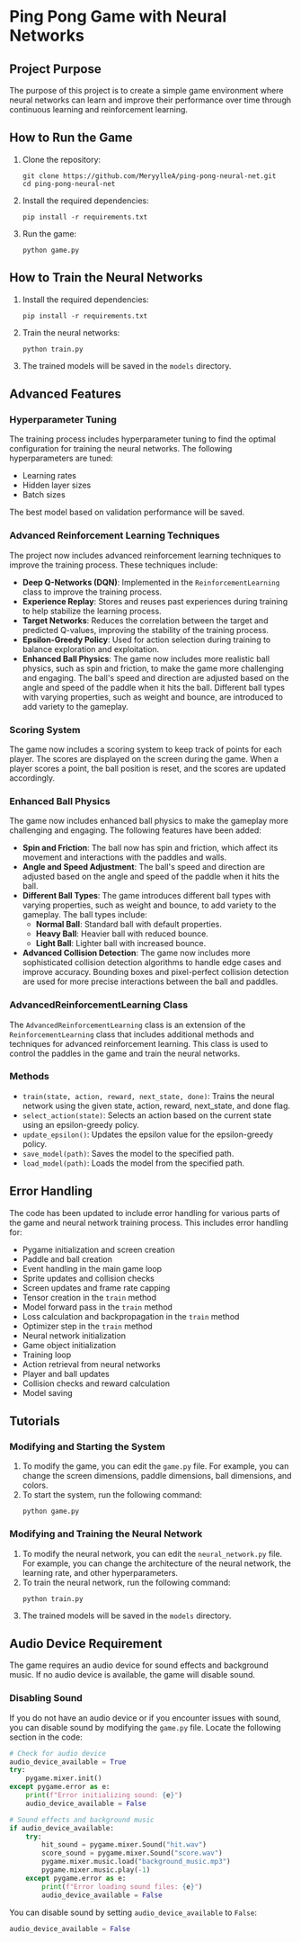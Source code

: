 # Ping Pong Game with Neural Networks

## Project Purpose

The purpose of this project is to create a simple game environment where neural networks can learn and improve their performance over time through continuous learning and reinforcement learning.

## How to Run the Game

1. Clone the repository:
   ```
   git clone https://github.com/MeryylleA/ping-pong-neural-net.git
   cd ping-pong-neural-net
   ```

2. Install the required dependencies:
   ```
   pip install -r requirements.txt
   ```

3. Run the game:
   ```
   python game.py
   ```

## How to Train the Neural Networks

1. Install the required dependencies:
   ```
   pip install -r requirements.txt
   ```

2. Train the neural networks:
   ```
   python train.py
   ```

3. The trained models will be saved in the `models` directory.

## Advanced Features

### Hyperparameter Tuning

The training process includes hyperparameter tuning to find the optimal configuration for training the neural networks. The following hyperparameters are tuned:
- Learning rates
- Hidden layer sizes
- Batch sizes

The best model based on validation performance will be saved.

### Advanced Reinforcement Learning Techniques

The project now includes advanced reinforcement learning techniques to improve the training process. These techniques include:

- **Deep Q-Networks (DQN)**: Implemented in the `ReinforcementLearning` class to improve the training process.
- **Experience Replay**: Stores and reuses past experiences during training to help stabilize the learning process.
- **Target Networks**: Reduces the correlation between the target and predicted Q-values, improving the stability of the training process.
- **Epsilon-Greedy Policy**: Used for action selection during training to balance exploration and exploitation.
- **Enhanced Ball Physics**: The game now includes more realistic ball physics, such as spin and friction, to make the game more challenging and engaging. The ball's speed and direction are adjusted based on the angle and speed of the paddle when it hits the ball. Different ball types with varying properties, such as weight and bounce, are introduced to add variety to the gameplay.

### Scoring System

The game now includes a scoring system to keep track of points for each player. The scores are displayed on the screen during the game. When a player scores a point, the ball position is reset, and the scores are updated accordingly.

### Enhanced Ball Physics

The game now includes enhanced ball physics to make the gameplay more challenging and engaging. The following features have been added:

- **Spin and Friction**: The ball now has spin and friction, which affect its movement and interactions with the paddles and walls.
- **Angle and Speed Adjustment**: The ball's speed and direction are adjusted based on the angle and speed of the paddle when it hits the ball.
- **Different Ball Types**: The game introduces different ball types with varying properties, such as weight and bounce, to add variety to the gameplay. The ball types include:
  - **Normal Ball**: Standard ball with default properties.
  - **Heavy Ball**: Heavier ball with reduced bounce.
  - **Light Ball**: Lighter ball with increased bounce.
- **Advanced Collision Detection**: The game now includes more sophisticated collision detection algorithms to handle edge cases and improve accuracy. Bounding boxes and pixel-perfect collision detection are used for more precise interactions between the ball and paddles.

### AdvancedReinforcementLearning Class

The `AdvancedReinforcementLearning` class is an extension of the `ReinforcementLearning` class that includes additional methods and techniques for advanced reinforcement learning. This class is used to control the paddles in the game and train the neural networks.

### Methods

- `train(state, action, reward, next_state, done)`: Trains the neural network using the given state, action, reward, next_state, and done flag.
- `select_action(state)`: Selects an action based on the current state using an epsilon-greedy policy.
- `update_epsilon()`: Updates the epsilon value for the epsilon-greedy policy.
- `save_model(path)`: Saves the model to the specified path.
- `load_model(path)`: Loads the model from the specified path.

## Error Handling

The code has been updated to include error handling for various parts of the game and neural network training process. This includes error handling for:
- Pygame initialization and screen creation
- Paddle and ball creation
- Event handling in the main game loop
- Sprite updates and collision checks
- Screen updates and frame rate capping
- Tensor creation in the `train` method
- Model forward pass in the `train` method
- Loss calculation and backpropagation in the `train` method
- Optimizer step in the `train` method
- Neural network initialization
- Game object initialization
- Training loop
- Action retrieval from neural networks
- Player and ball updates
- Collision checks and reward calculation
- Model saving

## Tutorials

### Modifying and Starting the System

1. To modify the game, you can edit the `game.py` file. For example, you can change the screen dimensions, paddle dimensions, ball dimensions, and colors.
2. To start the system, run the following command:
   ```
   python game.py
   ```

### Modifying and Training the Neural Network

1. To modify the neural network, you can edit the `neural_network.py` file. For example, you can change the architecture of the neural network, the learning rate, and other hyperparameters.
2. To train the neural network, run the following command:
   ```
   python train.py
   ```
3. The trained models will be saved in the `models` directory.

## Audio Device Requirement

The game requires an audio device for sound effects and background music. If no audio device is available, the game will disable sound.

### Disabling Sound

If you do not have an audio device or if you encounter issues with sound, you can disable sound by modifying the `game.py` file. Locate the following section in the code:

```python
# Check for audio device
audio_device_available = True
try:
    pygame.mixer.init()
except pygame.error as e:
    print(f"Error initializing sound: {e}")
    audio_device_available = False

# Sound effects and background music
if audio_device_available:
    try:
        hit_sound = pygame.mixer.Sound("hit.wav")
        score_sound = pygame.mixer.Sound("score.wav")
        pygame.mixer.music.load("background_music.mp3")
        pygame.mixer.music.play(-1)
    except pygame.error as e:
        print(f"Error loading sound files: {e}")
        audio_device_available = False
```

You can disable sound by setting `audio_device_available` to `False`:

```python
audio_device_available = False
```
